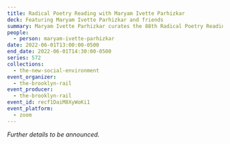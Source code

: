 ```yaml
---
title: Radical Poetry Reading with Maryam Ivette Parhizkar
deck: Featuring Maryam Ivette Parhizkar and friends
summary: Maryam Ivette Parhizkar curates the 88th Radical Poetry Reading.
people:
  - person: maryam-ivette-parhizkar
date: 2022-06-01T13:00:00-0500
end_date: 2022-06-01T14:30:00-0500
series: 572
collections:
  - the-new-social-environment
event_organizer:
  - the-brooklyn-rail
event_producer:
  - the-brooklyn-rail
event_id: recf1DaiM8XyWoKi1
event_platform:
  - zoom
---
```

*Further details to be announced.*